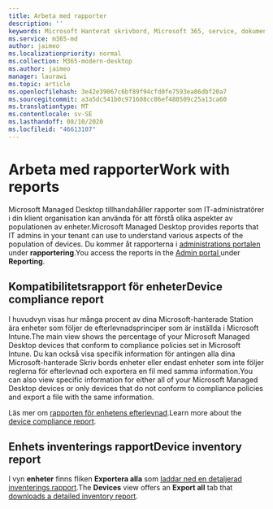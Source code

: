 ```yaml
---
title: Arbeta med rapporter
description: ''
keywords: Microsoft Hanterat skrivbord, Microsoft 365, service, dokumentation
ms.service: m365-md
author: jaimeo
ms.localizationpriority: normal
ms.collection: M365-modern-desktop
ms.author: jaimeo
manager: laurawi
ms.topic: article
ms.openlocfilehash: 3e42e39067c6bf89f94cfd0fe7593ea86dbf20a7
ms.sourcegitcommit: a3a5dc541b0c971608cc86ef480509c25a13ca60
ms.translationtype: MT
ms.contentlocale: sv-SE
ms.lasthandoff: 08/10/2020
ms.locfileid: "46613107"
---
```

# <a name="work-with-reports"></a><span data-ttu-id="31552-103">Arbeta med rapporter</span><span class="sxs-lookup"><span data-stu-id="31552-103">Work with reports</span></span>

<span data-ttu-id="31552-104">Microsoft Managed Desktop tillhandahåller rapporter som IT-administratörer i din klient organisation kan använda för att förstå olika aspekter av populationen av enheter.</span><span class="sxs-lookup"><span data-stu-id="31552-104">Microsoft Managed Desktop provides reports that IT admins in your tenant can use to understand various aspects of the population of devices.</span></span> <span data-ttu-id="31552-105">Du kommer åt rapporterna i [administrations portalen ](https://aka.ms/mmdportal)under **rapportering**.</span><span class="sxs-lookup"><span data-stu-id="31552-105">You access the reports in the [Admin portal ](https://aka.ms/mmdportal)under **Reporting**.</span></span>


## <a name="device-compliance-report"></a><span data-ttu-id="31552-106">Kompatibilitetsrapport för enheter</span><span class="sxs-lookup"><span data-stu-id="31552-106">Device compliance report</span></span>

<span data-ttu-id="31552-107">I huvudvyn visas hur många procent av dina Microsoft-hanterade Station ära enheter som följer de efterlevnadsprinciper som är inställda i Microsoft Intune.</span><span class="sxs-lookup"><span data-stu-id="31552-107">The main view shows the percentage of your Microsoft Managed Desktop devices that conform to compliance policies set in Microsoft Intune.</span></span> <span data-ttu-id="31552-108">Du kan också visa specifik information för antingen alla dina Microsoft-hanterade Skriv bords enheter eller endast enheter som inte följer reglerna för efterlevnad och exportera en fil med samma information.</span><span class="sxs-lookup"><span data-stu-id="31552-108">You can also view specific information for either all of your Microsoft Managed Desktop devices or only devices that do not conform to compliance policies and export a file with the same information.</span></span>

<span data-ttu-id="31552-109">Läs mer om [rapporten för enhetens efterlevnad](device-compliance-report.md).</span><span class="sxs-lookup"><span data-stu-id="31552-109">Learn more about the [device compliance report](device-compliance-report.md).</span></span>

## <a name="device-inventory-report"></a><span data-ttu-id="31552-110">Enhets inventerings rapport</span><span class="sxs-lookup"><span data-stu-id="31552-110">Device inventory report</span></span>

<span data-ttu-id="31552-111">I vyn **enheter** finns fliken **Exportera alla** som [laddar ned en detaljerad inventerings rapport](device-inventory-report.md).</span><span class="sxs-lookup"><span data-stu-id="31552-111">The **Devices** view offers an **Export all** tab that [downloads a detailed inventory report](device-inventory-report.md).</span></span>